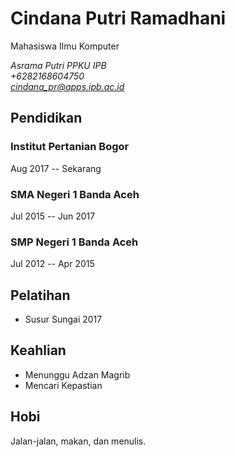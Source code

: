 # Cindana Putri Ramadhani
Mahasiswa Ilmu Komputer  
  
*Asrama Putri PPKU IPB*  
*+6282168604750*  
*cindana_pr@apps.ipb.ac.id*  
 
## Pendidikan
### Institut Pertanian Bogor
Aug 2017 -- Sekarang

### SMA Negeri 1 Banda Aceh
Jul 2015 -- Jun 2017

### SMP Negeri 1 Banda Aceh 
Jul 2012 -- Apr 2015

## Pelatihan
- Susur Sungai 2017

## Keahlian
- Menunggu Adzan Magrib
- Mencari Kepastian

## Hobi
Jalan-jalan, makan, dan menulis.
